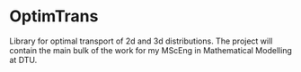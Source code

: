 # OptimTrans
Library for optimal transport of 2d and 3d distributions. The project will contain the main bulk of the work for my MScEng in Mathematical Modelling at DTU.

